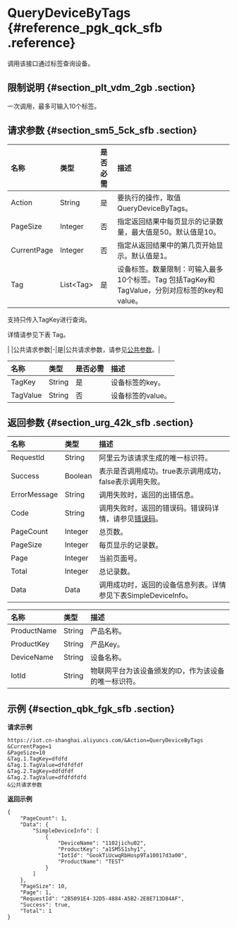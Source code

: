# QueryDeviceByTags {#reference_pgk_qck_sfb .reference}

调用该接口通过标签查询设备。

## 限制说明 {#section_plt_vdm_2gb .section}

一次调用，最多可输入10个标签。

## 请求参数 {#section_sm5_5ck_sfb .section}

|名称|类型|是否必需|描述|
|:-|:-|:---|:-|
|Action|String|是|要执行的操作，取值 QueryDeviceByTags。|
|PageSize|Integer|否|指定返回结果中每页显示的记录数量，最大值是50。默认值是10。|
|CurrentPage|Integer|否|指定从返回结果中的第几页开始显示。默认值是1。|
|Tag|List<Tag\>|是|设备标签。数量限制：可输入最多10个标签。Tag 包括TagKey和TagValue，分别对应标签的key和value。

支持只传入TagKey进行查询。

详情请参见下表 Tag。

|
|公共请求参数|-|是|公共请求参数，请参见[公共参数](intl.zh-CN/云端开发指南/云端API参考/公共参数.md#)。|

|名称|类型|是否必需|描述|
|:-|:-|:---|:-|
|TagKey|String|是|设备标签的key。|
|TagValue|String|否|设备标签的value。|

## 返回参数 {#section_urg_42k_sfb .section}

|名称|类型|描述|
|:-|:-|:-|
|RequestId|String|阿里云为该请求生成的唯一标识符。|
|Success|Boolean|表示是否调用成功。true表示调用成功，false表示调用失败。|
|ErrorMessage|String|调用失败时，返回的出错信息。|
|Code|String|调用失败时，返回的错误码。错误码详情，请参见[错误码](intl.zh-CN/云端开发指南/云端API参考/错误码.md#)。|
|PageCount|Integer|总页数。|
|PageSize|Integer|每页显示的记录数。|
|Page|Integer|当前页面号。|
|Total|Integer|总记录数。|
|Data|Data|调用成功时，返回的设备信息列表。详情参见下表SimpleDeviceInfo。|

|名称|类型|描述|
|:-|:-|:-|
|ProductName|String|产品名称。|
|ProductKey|String|产品Key。|
|DeviceName|String|设备名称。|
|IotId|String|物联网平台为该设备颁发的ID，作为该设备的唯一标识符。|

## 示例 {#section_qbk_fgk_sfb .section}

**请求示例**

```
https://iot.cn-shanghai.aliyuncs.com/&Action=QueryDeviceByTags
&CurrentPage=1
&PageSize=10
&Tag.1.TagKey=dfdfd
&Tag.1.TagValue=dfdfdfdf
&Tag.2.TagKey=ddfdfdf
&Tag.2.TagValue=dfdfdfdfd
&公共请求参数
```

**返回示例**

```
{
    "PageCount": 1,
    "Data": {
        "SimpleDeviceInfo": [
            {
                "DeviceName": "1102jichu02",
                "ProductKey": "a1SM5S1shy1",
                "IotId": "GookTiUcwqRbHosp9Ta10017d3a00",
                "ProductName": "TEST"
            }
        ]
    },
    "PageSize": 10,
    "Page": 1,
    "RequestId": "2B5091E4-32D5-4884-A5B2-2E8E713D84AF",
    "Success": true,
    "Total": 1
}
```

